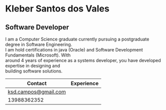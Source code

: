 # Kleber Santos dos Vales
## Software Developer
I am a Computer Science graduate currently pursuing a postgraduate degree in Software Engineering. \
I am hold certifications in java (Oracle) and Software Development Fundamentals (Microsoft). With \
around 4 years of experience as a systems developer, you have developed expertise in designing and \
building software solutions.

|Contact              | Experience      |
|---------------------|-----------------|
|ksd.campos@gmail.com |                 |
|13988362352          |                 |
